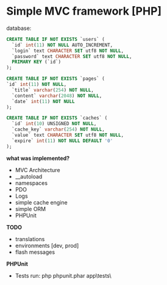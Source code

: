 # Simple MVC framework [PHP]

database:
```sql
CREATE TABLE IF NOT EXISTS `users` (
  `id` int(11) NOT NULL AUTO_INCREMENT,
  `login` text CHARACTER SET utf8 NOT NULL,
  `password` text CHARACTER SET utf8 NOT NULL,
  PRIMARY KEY (`id`)
);

CREATE TABLE IF NOT EXISTS `pages` (
`id` int(11) NOT NULL,
  `title` varchar(254) NOT NULL,
  `content` varchar(2048) NOT NULL,
  `date` int(11) NOT NULL
);

CREATE TABLE IF NOT EXISTS `caches` (
  `id` int(10) UNSIGNED NOT NULL,
  `cache_key` varchar(254) NOT NULL,
  `value` text CHARACTER SET utf8 NOT NULL,
  `expire` int(11) NOT NULL DEFAULT '0'
);

```


**what was implemented?**
- MVC Architecture
- __autoload
- namespaces
- PDO
- Logs
- simple cache engine
- simple ORM
- PHPUnit

**TODO**
- translations
- environments [dev, prod]
- flash messages


**PHPUnit**
- Tests run: php phpunit.phar app\tests\